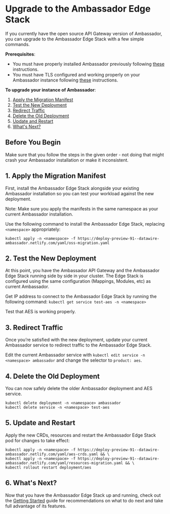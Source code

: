 # Upgrade to the Ambassador Edge Stack

If you currently have the open source API Gateway version of Ambassador, you can upgrade to the Ambassador Edge Stack with a few simple commands.

**Prerequisites**:

* You must have properly installed Ambassador previously following [these](/user-guide/install-ambassador-oss) instructions.
* You must have TLS configured and working properly on your Ambassador instance following [these](/user-guide/tls-termination/) instructions.

**To upgrade your instance of Ambassador**:

1. [Apply the Migration Manifest](/user-guide/upgrade-to-edge-stack#1-apply-the-migration-manifest)
2. [Test the New Deployment](/user-guide/upgrade-to-edge-stack#2-test-the-new-deployment)
3. [Redirect Traffic](/user-guide/upgrade-to-edge-stack#3-redirect-traffic)
4. [Delete the Old Deployment](/user-guide/upgrade-to-edge-stack#4-delete-the-old-deployment)
5. [Update and Restart](/user-guide/upgrade-to-edge-stack#5-update-and-restart)
6. [What's Next?](/user-guide/upgrade-to-edge-stack#6-whats-next)

## Before You Begin

Make sure that you follow the steps in the given order - not doing that might crash your Ambassador installation or make it inconsistent.

## 1. Apply the Migration Manifest

First, install the Ambassador Edge Stack alongside your existing Ambassador installation so you can test your workload against the new deployment.

Note: Make sure you apply the manifests in the same namespace as your current Ambassador installation.

Use the following command to install the Ambassador Edge Stack, replacing `<namespace>` appropriately:

```
kubectl apply -n <namespace> -f https://deploy-preview-91--datawire-ambassador.netlify.com/yaml/oss-migration.yaml
```

## 2. Test the New Deployment

At this point, you have the Ambassador API Gateway and the Ambassador Edge Stack running side by side in your cluster. The Edge Stack is configured using the same configuration (Mappings, Modules, etc) as current Ambassador.

Get IP address to connect to the Ambassador Edge Stack by running the following command:
`kubectl get service test-aes -n <namespace>`

Test that AES is working properly.

## 3. Redirect Traffic

Once you’re satisfied with the new deployment, update your current Ambassador service to redirect traffic to the Ambassador Edge Stack.

Edit the current Ambassador service with `kubectl edit service -n <namespace> ambassador` and change the selector to `product: aes`.

## 4. Delete the Old Deployment

You can now safely delete the older Ambassador deployment and AES service.

```
kubectl delete deployment -n <namespace> ambassador
kubectl delete service -n <namespace> test-aes
```

## 5. Update and Restart

Apply the new CRDs, resources and restart the Ambassador Edge Stack pod for changes to take effect:

```
kubectl apply -n <namespace> -f https://deploy-preview-91--datawire-ambassador.netlify.com/yaml/aes-crds.yaml && \
kubectl apply -n <namespace> -f https://deploy-preview-91--datawire-ambassador.netlify.com/yaml/resources-migration.yaml && \
kubectl rollout restart deployment/aes
```

## 6. What's Next?

Now that you have the Ambassador Edge Stack up and running, check out the [Getting Started](/user-guide/getting-started) guide for recommendations on what to do next and take full advantage of its features.
